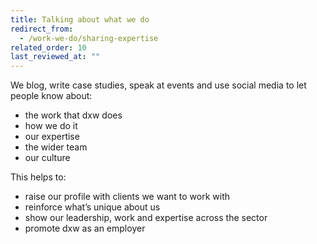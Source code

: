 ```yaml
---
title: Talking about what we do
redirect_from:
  - /work-we-do/sharing-expertise
related_order: 10
last_reviewed_at: ""
---
```


We blog, write case studies, speak at events and use social media to let people know about:

* the work that dxw does
* how we do it
* our expertise
* the wider team
* our culture

This helps to:

* raise our profile with clients we want to work with
* reinforce what’s unique about us
* show our leadership, work and expertise across the sector
* promote dxw as an employer
